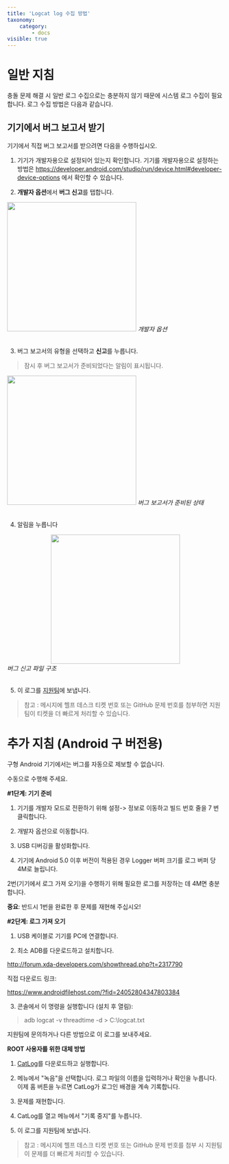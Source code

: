 ```yaml
---
title: 'Logcat log 수집 방법'
taxonomy:
    category:
        - docs
visible: true
---
```

# 일반 지침

충돌 문제 해결 시 일반 로그 수집으로는 충분하지 않기 때문에 시스템 로그 수집이 필요합니다. 로그 수집 방법은 다음과 같습니다.

## 기기에서 버그 보고서 받기

기기에서 직접 버그 보고서를 받으려면 다음을 수행하십시오.

1) 기기가 개발자용으로 설정되어 있는지 확인합니다. 기기를 개발자용으로 설정하는 방법은 https://developer.android.com/studio/run/device.html#developer-device-options 에서 확인할 수 있습니다.

2) **개발자 옵션**에서 **버그 신고**를 탭합니다.

<img src="https://cdn.adguard.com/public/Adguard/kb/newscreenshots/Ko/LogCat/kor1.png" width="301" />
<i>개발자 옵션</i>
<br><br>

3) 버그 보고서의 유형을 선택하고 **신고**를 누릅니다.
>잠시 후 버그 보고서가 준비되었다는 알림이 표시됩니다.

<img src="https://cdn.adguard.com/public/Adguard/kb/newscreenshots/Ko/LogCat/kor2.png" width="301" />
<i>버그 보고서가 준비된 상태</i>
<br><br>

4) 알림을 누릅니다

<center><img src="https://cdn.adguard.com/public/Adguard/kb/newscreenshots/Ko/LogCat/3.png" width="301" /></center>
<i>버그 신고 파일 구조</i>
<br><br>

5) 이 로그를 [지원팀](mailto:support@adguard.com)에 보냅니다. 

> 참고 : 메시지에 헬프 데스크 티켓 번호 또는 GitHub 문제 번호를 첨부하면 지원팀이 티켓을 더 빠르게 처리할 수 있습니다.

# 추가 지침 (Android 구 버전용)
구형 Android 기기에서는 버그를 자동으로 제보할 수 없습니다.

수동으로 수행해 주세요.

**#1단계: 기기 준비**

1. 기기를 개발자 모드로 전환하기 위해 설정-> 정보로 이동하고 빌드 번호 줄을 7 번 클릭합니다.

2. 개발자 옵션으로 이동합니다.

3. USB 디버깅을 활성화합니다.

4. 기기에 Android 5.0 이후 버전이 적용된 경우 Logger 버퍼 크기를 로그 버퍼 당 4M로 늘립니다.

2번(기기에서 로그 가져 오기)을 수행하기 위해 필요한 로그를 저장하는 데 4M면 충분합니다.

**중요**: 반드시 1번을 완료한 후 문제를 재현해 주십시오!

**#2단계: 로그 가져 오기**

1. USB 케이블로 기기를 PC에 연결합니다.

2. 최소 ADB를 다운로드하고 설치합니다.

<http://forum.xda-developers.com/showthread.php?t=2317790>

직접 다운로드 링크:

<https://www.androidfilehost.com/?fid=24052804347803384>

3. 콘솔에서 이 명령을 실행합니다 (설치 후 열림):

>adb logcat -v threadtime -d > C:\logcat.txt

지원팀에 문의하거나 다른 방법으로 이 로그를 보내주세요.

**ROOT 사용자를 위한 대체 방법**

1. [CatLog](https://play.google.com/store/apps/details?id=com.nolanlawson.logcat)를 다운로드하고 실행합니다.

2. 메뉴에서 "녹음"을 선택합니다. 로그 파일의 이름을 입력하거나 확인을 누릅니다. 이제 홈 버튼을 누르면 CatLog가 로그인 배경을 계속 기록합니다.

3. 문제를 재현합니다.

4. CatLog를 열고 메뉴에서 "기록 중지"를 누릅니다.

5. 이 로그를 지원팀에 보냅니다.

>참고 : 메시지에 헬프 데스크 티켓 번호 또는 GitHub 문제 번호를 첨부 시 지원팀이 문제를 더 빠르게 처리할 수 있습니다.

